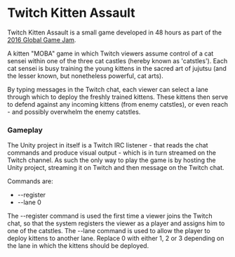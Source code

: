 # Twitch Kitten Assault

Twitch Kitten Assault is a small game developed in 48 hours as part of the [2016 Global Game Jam](https://github.com/TrapperHell/TwitchKittenAssault).

A kitten "MOBA" game in which Twitch viewers assume control of a cat sensei within one of the three cat castles (hereby known as 'catstles'). Each cat sensei is busy training the young kittens in the sacred art of jujutsu (and the lesser known, but nonetheless powerful, cat arts).

By typing messages in the Twitch chat, each viewer can select a lane through which to deploy the freshly trained kittens. These kittens then serve to defend against any incoming kittens (from enemy catstles), or even reach - and possibly overwhelm the enemy catstles.

### Gameplay

The Unity project in itself is a Twitch IRC listener - that reads the chat commands and produce visual output - which is in turn streamed on the Twitch channel. As such the only way to play the game is by hosting the Unity project, streaming it on Twitch and then message on the Twitch chat.

Commands are:

* --register
* --lane 0

The --register command is used the first time a viewer joins the Twitch chat, so that the system registers the viewer as a player and assigns him to one of the catstles. The --lane command is used to allow the player to deploy kittens to another lane. Replace 0 with either 1, 2 or 3 depending on the lane in which the kittens should be deployed.